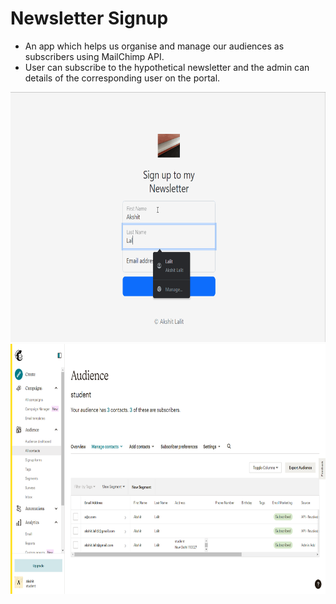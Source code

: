 # Newsletter Signup

- An app which helps us organise and manage our audiences as subscribers using MailChimp API.
- User can subscribe to the hypothetical newsletter and the admin can details of the corresponding user on the portal.

<img src="newsletter_proc.gif" height="400" width="650">

<img src="mailchimp.png" height="400" width="650">
